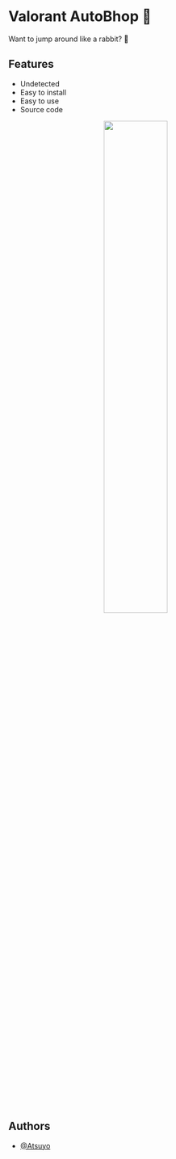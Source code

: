 # Valorant AutoBhop 🤍

Want to jump around like a rabbit? 🐇

## Features

- Undetected
- Easy to install
- Easy to use
- Source code

<div align="center">
<img src="https://discord.com/channels/1109120106295988298/1112536497405579406/1112558590826389514" align="center" style="width: 50%" />
</div>  

## Authors

- [@Atsuyo](https://www.github.com/atsuyo20)

